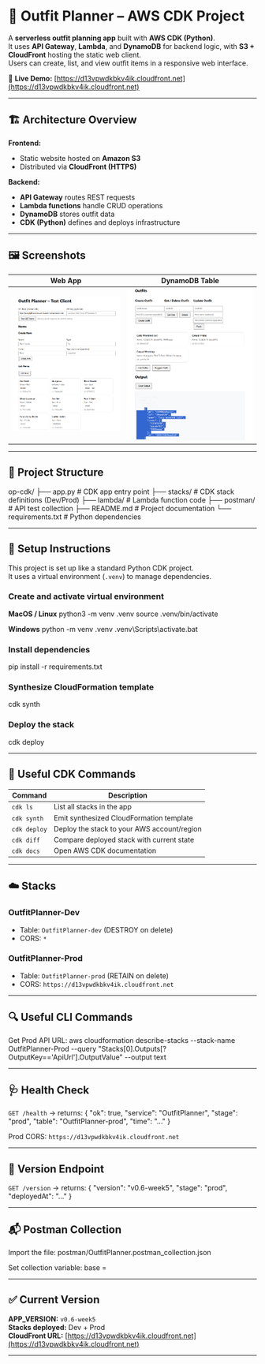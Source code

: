 # 👗 Outfit Planner – AWS CDK Project

A **serverless outfit planning app** built with **AWS CDK (Python)**.  
It uses **API Gateway**, **Lambda**, and **DynamoDB** for backend logic, with **S3 + CloudFront** hosting the static web client.  
Users can create, list, and view outfit items in a responsive web interface.

🔗 **Live Demo:** [https://d13vpwdkbkv4ik.cloudfront.net](https://d13vpwdkbkv4ik.cloudfront.net)

---

## 🏗️ Architecture Overview

**Frontend:**  
- Static website hosted on **Amazon S3**  
- Distributed via **CloudFront (HTTPS)**  

**Backend:**  
- **API Gateway** routes REST requests  
- **Lambda functions** handle CRUD operations  
- **DynamoDB** stores outfit data  
- **CDK (Python)** defines and deploys infrastructure  

---

## 🖼️ Screenshots

| Web App | DynamoDB Table |
|---|---|
| ![Outfit Planner Web](./app-screenshot.png) | ![DynamoDB Items](./dynamodb-items.png) |

---

## 📁 Project Structure

op-cdk/
├── app.py # CDK app entry point
├── stacks/ # CDK stack definitions (Dev/Prod)
├── lambda/ # Lambda function code
├── postman/ # API test collection
├── README.md # Project documentation
└── requirements.txt # Python dependencies

---

## 🧰 Setup Instructions

This project is set up like a standard Python CDK project.  
It uses a virtual environment (`.venv`) to manage dependencies.

### Create and activate virtual environment

**MacOS / Linux**
python3 -m venv .venv
source .venv/bin/activate

**Windows**
python -m venv .venv
.venv\Scripts\activate.bat

### Install dependencies
pip install -r requirements.txt

### Synthesize CloudFormation template
cdk synth

### Deploy the stack
cdk deploy

---

## 🧩 Useful CDK Commands

| Command | Description |
|----------|-------------|
| `cdk ls` | List all stacks in the app |
| `cdk synth` | Emit synthesized CloudFormation template |
| `cdk deploy` | Deploy the stack to your AWS account/region |
| `cdk diff` | Compare deployed stack with current state |
| `cdk docs` | Open AWS CDK documentation |

---

## ☁️ Stacks

### OutfitPlanner-Dev
- Table: `OutfitPlanner-dev` (DESTROY on delete)
- CORS: `*`

### OutfitPlanner-Prod
- Table: `OutfitPlanner-prod` (RETAIN on delete)
- CORS: `https://d13vpwdkbkv4ik.cloudfront.net`

---

## 🔍 Useful CLI Commands

Get Prod API URL:
aws cloudformation describe-stacks --stack-name OutfitPlanner-Prod
--query "Stacks[0].Outputs[?OutputKey=='ApiUrl'].OutputValue"
--output text

---

## 🩺 Health Check

`GET /health` → returns:
{ "ok": true, "service": "OutfitPlanner", "stage": "prod", "table": "OutfitPlanner-prod", "time": "..." }

Prod CORS: `https://d13vpwdkbkv4ik.cloudfront.net`

---

## 🧾 Version Endpoint

`GET /version` → returns:
{ "version": "v0.6-week5", "stage": "prod", "deployedAt": "..." }

---

## 📬 Postman Collection

Import the file:
postman/OutfitPlanner.postman_collection.json

Set collection variable:
base = <ApiUrl from CloudFormation outputs>

---

## ✅ Current Version

**APP_VERSION:** `v0.6-week5`  
**Stacks deployed:** Dev + Prod  
**CloudFront URL:** [https://d13vpwdkbkv4ik.cloudfront.net](https://d13vpwdkbkv4ik.cloudfront.net)

---
